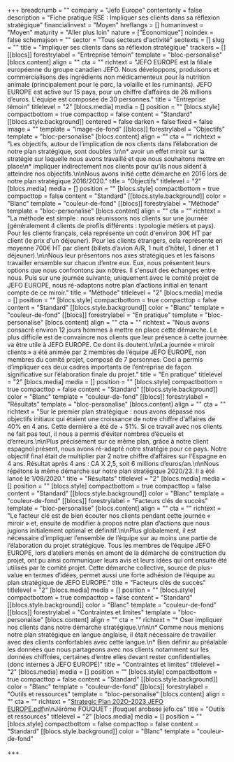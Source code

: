 +++
breadcrumb = ""
company = "Jefo Europe"
contentonly = false
description = "Fiche pratique RSE : Impliquer ses clients dans sa réflexion stratégique"
financialinvest = "Moyen"
hreflangs = []
humaninvest = "Moyen"
maturity = "Aller plus loin"
nature = ["Économique"]
noindex = false
schemajson = ""
sector = "Tous secteurs d'activité"
seotexts = []
slug = ""
title = "Impliquer ses clients dans sa réflexion stratégique"
trackers = []
[[blocs]]
forestrylabel = "Entreprise témoin"
template = "bloc-personalise"
[blocs.content]
align = ""
cta = ""
richtext = "JEFO EUROPE est la filiale européenne du groupe canadien JEFO. Nous développons, produisons et commercialisons des ingrédients non médicamenteux pour la nutrition animale (principalement pour le porc, la volaille et les ruminants). JEFO EUROPE est active sur 15 pays, pour un chiffre d’affaires de 26 millions d’euros. L'équipe est composée de 30 personnes."
title = "Entreprise témoin"
titlelevel = "2"
[blocs.media]
media = []
position = ""
[blocs.style]
compactbottom = true
compacttop = false
content = "Standard"
[[blocs.style.background]]
centered = false
darken = false
fixed = false
image = ""
template = "image-de-fond"
[[blocs]]
forestrylabel = "Objectifs"
template = "bloc-personalise"
[blocs.content]
align = ""
cta = ""
richtext = "Les objectifs, autour de l’implication de nos clients dans l’élaboration de notre plan stratégique, sont doubles :\n\n* avoir un effet miroir sur la stratégie sur laquelle nous avons travaillé et que nous souhaitons mettre en place\n* impliquer indirectement nos clients pour qu’ils nous aident à atteindre nos objectifs.\n\nNous avons initié cette démarche en 2016 lors de notre plan stratégique 2016/2020."
title = "Objectifs"
titlelevel = "2"
[blocs.media]
media = []
position = ""
[blocs.style]
compactbottom = true
compacttop = false
content = "Standard"
[[blocs.style.background]]
color = "Blanc"
template = "couleur-de-fond"
[[blocs]]
forestrylabel = "Méthode"
template = "bloc-personalise"
[blocs.content]
align = ""
cta = ""
richtext = "La méthode est simple : nous réunissons nos clients sur une journée (généralement 4 clients de profils différents : typologie métiers et pays). Pour les clients français, cela représente un coût d'environ 30€ HT par client (le prix d'un déjeuner). Pour les clients étrangers, cela représente en moyenne 700€ HT par client (billets d’avion A/R, 1 nuit d’hôtel, 1 diner et 1 déjeuner).\n\nNous leur présentons nos axes stratégiques et les faisons travailler ensemble sur chacun d’entre eux. Eux, nous présentent leurs options que nous confrontons aux nôtres. Il s'ensuit des échanges entre nous. Puis sur une journée suivante, uniquement avec le comité projet de JEFO EUROPE, nous ré-adaptons notre plan d’actions initial en tenant compte de ce miroir."
title = "Méthode"
titlelevel = "2"
[blocs.media]
media = []
position = ""
[blocs.style]
compactbottom = true
compacttop = false
content = "Standard"
[[blocs.style.background]]
color = "Blanc"
template = "couleur-de-fond"
[[blocs]]
forestrylabel = "En pratique"
template = "bloc-personalise"
[blocs.content]
align = ""
cta = ""
richtext = "Nous avons consacré environ 12 jours hommes à mettre en place cette démarche. Le plus difficile est de convaincre nos clients que leur présence à cette journée va être utile à JEFO EUROPE. Ce dont ils doutent.\n\nLa journée « miroir clients » a été animée par 2 membres de l’équipe JEFO EUROPE, non membres du comité projet, composé de 7 personnes. Ceci a permis d’impliquer ces deux cadres importants de l’entreprise de façon significative sur l’élaboration finale du projet."
title = "En pratique"
titlelevel = "2"
[blocs.media]
media = []
position = ""
[blocs.style]
compactbottom = true
compacttop = false
content = "Standard"
[[blocs.style.background]]
color = "Blanc"
template = "couleur-de-fond"
[[blocs]]
forestrylabel = "Résultats"
template = "bloc-personalise"
[blocs.content]
align = ""
cta = ""
richtext = "Sur le premier plan stratégique : nous avons dépassé nos objectifs initiaux qui étaient une croissance de notre chiffre d’affaires de 40% en 4 ans. Cette dernière a été de + 51%. Si ce travail avec nos clients ne fait pas tout, il nous a permis d’éviter nombres d’écueils et d’erreurs.\n\nPlus précisément sur ce même plan, grâce à notre client espagnol présent, nous avons ré-adapté notre stratégie pour ce pays. Notre objectif final était de multiplier par 2 notre chiffre d’affaires sur l’Espagne en 4 ans. Résultat après 4 ans : CA X 2,5, soit 6 millions d’euros/an.\n\nNous répétons la même démarche sur notre plan stratégique 2020/23. Il a été lancé le 1/08/2020."
title = "Résultats"
titlelevel = "2"
[blocs.media]
media = []
position = ""
[blocs.style]
compactbottom = true
compacttop = false
content = "Standard"
[[blocs.style.background]]
color = "Blanc"
template = "couleur-de-fond"
[[blocs]]
forestrylabel = "Facteurs clés de succès"
template = "bloc-personalise"
[blocs.content]
align = ""
cta = ""
richtext = "Le facteur clé est de bien écouter nos clients pendant cette journée « miroir » et, ensuite de modifier à propos notre plan d’actions que nous jugions initialement optimal et définitif.\n\nPlus globalement, il est nécessaire d’impliquer l’ensemble de l’équipe sur au moins une partie de l’élaboration du projet stratégique. Tous les membres de l’équipe JEFO EUROPE, lors d’ateliers menés en amont de la démarche de construction du projet, ont pu ainsi communiquer leurs avis et leurs idées qui ont ensuite été utilisés par le comité projet. Cette démarche collective, source de plus-value en termes d’idées, permet aussi une forte adhésion de l’équipe au plan stratégique de JEFO EUROPE."
title = "Facteurs clés de succès"
titlelevel = "2"
[blocs.media]
media = []
position = ""
[blocs.style]
compactbottom = true
compacttop = false
content = "Standard"
[[blocs.style.background]]
color = "Blanc"
template = "couleur-de-fond"
[[blocs]]
forestrylabel = "Contraintes et limites"
template = "bloc-personalise"
[blocs.content]
align = ""
cta = ""
richtext = "* Oser impliquer nos clients dans notre démarche stratégique.\n\n\n* Comme nous menions notre plan stratégique en langue anglaise, il était nécessaire de travailler avec des clients confortables avec cette langue.\n* Bien définir au préalable les données que nous partageons avec nos clients notamment sur les données chiffrées, certaines d’entre elles devant rester confidentielles (donc internes à JEFO EUROPE)"
title = "Contraintes et limites"
titlelevel = "2"
[blocs.media]
media = []
position = ""
[blocs.style]
compactbottom = true
compacttop = false
content = "Standard"
[[blocs.style.background]]
color = "Blanc"
template = "couleur-de-fond"
[[blocs]]
forestrylabel = "Outils et ressources"
template = "bloc-personalise"
[blocs.content]
align = ""
cta = ""
richtext = "[Strategic Plan 202O-2023 JEFO EUROPE.pdf](https://drive.google.com/file/d/13gd1OrCN7i_9IexWNR4ez2tFjMjzQs2y/view?usp=sharing)\n\nJérôme FOUQUET : jfouquet arobase jefo.ca"
title = "Outils et ressources"
titlelevel = "2"
[blocs.media]
media = []
position = ""
[blocs.style]
compactbottom = false
compacttop = false
content = "Standard"
[[blocs.style.background]]
color = "Blanc"
template = "couleur-de-fond"

+++
